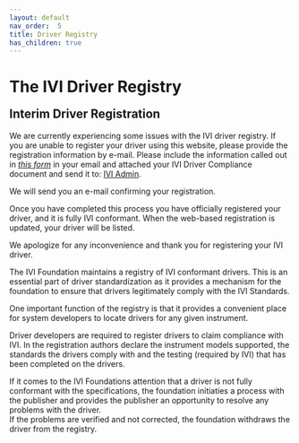 ```yaml
---
layout: default
nav_order:  5
title: Driver Registry
has_children: true
---
```

# The IVI Driver Registry

<div class="ivi-callout-box">
    <h2 id="getting-started" style="margin-top: 0;">
        Interim Driver Registration
    </h2>
    <p>
        We are currently experiencing some issues with the IVI driver
        registry.  If you are unable to register your driver using this 
        website, please provide the registration information by e-mail.
        Please include the information called out in 
        <em><a href="../assets/docs/driver-registration.txt">this form</a></em>
        in your email and attached your IVI Driver 
        Compliance document and send it to: <a href="mailto:admin@ivifoundation.org">IVI Admin</a>.
    </p>
    <p>
        We will send you an e-mail confirming your registration.
    </p>
    <p>
        Once you have completed this process you have officially registered
        your driver, and it is fully IVI conformant. When the web-based registration
        is updated, your driver will be listed.
    </p>
    <p>
        We apologize for any inconvenience and thank you for registering your IVI driver.
    </p>
</div>

The IVI Foundation maintains a registry of IVI conformant drivers.  This is an
essential part of driver standardization as it provides a mechanism for the 
foundation to ensure that drivers legitimately comply with the 
IVI Standards.

One important function of the registry is that it provides a convenient place for 
system developers to locate drivers for any given instrument.

Driver developers are required to register drivers to claim compliance with
IVI.  In the registration authors declare the instrument models supported, the standards
the drivers comply with and the testing (required by IVI) that has been 
completed on the drivers.

If it comes to the IVI Foundations attention that a driver is not fully conformant
with the specifications, the foundation initiaties a process with the publisher and provides
the publisher an opportunity to resolve any problems with the driver.  
If the problems are verified and not corrected, the foundation withdraws
the driver from the registry.
